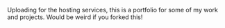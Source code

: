Uploading for the hosting services, this is a portfolio for some of my work and projects. Would be weird if you forked this! 
